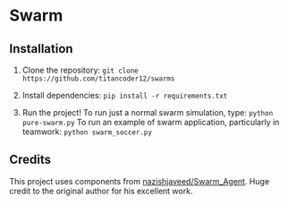 # Swarm

## Installation
1. Clone the repository:
`git clone https://github.com/titancoder12/swarms`

2. Install dependencies:
`pip install -r requirements.txt`

3. Run the project!
To run just a normal swarm simulation, type:
`python pure-swarm.py`
To run an example of swarm application, particularly in teamwork:
`python swarm_soccer.py`


## Credits
This project uses components from [nazishjaveed/Swarm_Agent](https://github.com/nazishjaveed/Swarm_Agent). Huge credit to the original author for his excellent work.